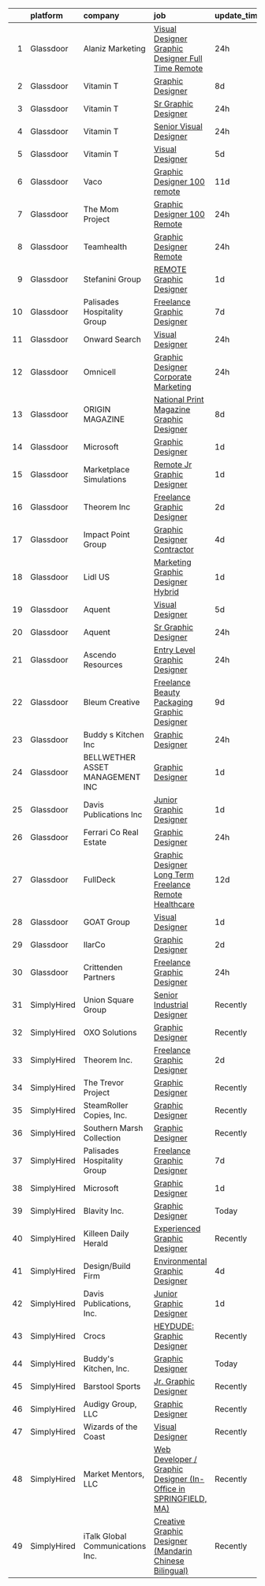 

|    | platform    | company                          | job                                                                                                                                                                                                                                                                                                                                                                                                                                                                                                                                                                                                                                                                                                                                                                                                                                                                                                                                                                                                                                                                                                                                                                                                                                                                                                                                                                    | update_time   | location           |
|---:|:------------|:---------------------------------|:-----------------------------------------------------------------------------------------------------------------------------------------------------------------------------------------------------------------------------------------------------------------------------------------------------------------------------------------------------------------------------------------------------------------------------------------------------------------------------------------------------------------------------------------------------------------------------------------------------------------------------------------------------------------------------------------------------------------------------------------------------------------------------------------------------------------------------------------------------------------------------------------------------------------------------------------------------------------------------------------------------------------------------------------------------------------------------------------------------------------------------------------------------------------------------------------------------------------------------------------------------------------------------------------------------------------------------------------------------------------------|:--------------|:-------------------|
|  1 | Glassdoor   | Alaniz Marketing                 | [Visual Designer   Graphic Designer   Full Time Remote](https://www.glassdoor.com/partner/jobListing.htm?pos=126&ao=1136043&s=58&guid=00000181662176238506ea1104a804d6&src=GD_JOB_AD&t=SR&vt=w&ea=1&cs=1_c7bffa3b&cb=1655275878261&jobListingId=1007939964819&jrtk=3-0-1g5j22ti6q02c801-1g5j22tik2heh000-335f39ebe7b62402-)                                                                                                                                                                                                                                                                                                                                                                                                                                                                                                                                                                                                                                                                                                                                                                                                                                                                                                                                                                                                                                            | 24h           | Remote             |
|  2 | Glassdoor   | Vitamin T                        | [Graphic Designer](https://www.glassdoor.com/partner/jobListing.htm?pos=119&ao=1110586&s=58&guid=00000181662176238506ea1104a804d6&src=GD_JOB_AD&t=SR&vt=w&cs=1_3659ab0f&cb=1655275878261&jobListingId=1007922356302&cpc=F41FEAB56D215062&jrtk=3-0-1g5j22ti6q02c801-1g5j22tik2heh000-5008ec88d5647318--6NYlbfkN0DMrcEu7yrtATojKJA7cEzGQ3FdRGWLh0CZQInL4ECGI6k5tN82kdM0OKoro5eXmjqRQDpE7mHpiSE0gyfySCR60ENpm-DFTZktI22AN9JHcwZ_5uABVeFJ57slEzPni5gwJ4NdWp_NeD03mSSYT2AipneejInuBSJXm6J16SWh_A1oQoF7X9Xb43KoZ31q01FC0DsrmzrLsCnC0HtO-4NEtBxFLqZoPpK05mOL8pjvOtqxIg_pWEBQepKPHhgBReEgLvX5LAnG7bP8Z_xPQQlYKEu0khUJYFnOqtNnbbTNUvcc_iG9lKkJmNDi9DeViDIZyJ2erSof6zMZ-QiVtqjAdy2LlqVhSesjYc4O1v4r5orTTYkjGkteacmyyDjSOd3z5t0ShhRx9Amuy9JpHjZoe5VFi8mLV0HaC8S3JF-19Cz-nXP437pO8orK6ITnkIjma3WU1QUAYaiPpVPplmcJ)                                                                                                                                                                                                                                                                                                                                                                                                                                                                                                                                                                 | 8d            | Remote             |
|  3 | Glassdoor   | Vitamin T                        | [Sr  Graphic Designer](https://www.glassdoor.com/partner/jobListing.htm?pos=111&ao=1110586&s=58&guid=00000181662176238506ea1104a804d6&src=GD_JOB_AD&t=SR&vt=w&cs=1_4ab46f7d&cb=1655275878260&jobListingId=1007940101370&cpc=47CFDC01B3F81FAC&jrtk=3-0-1g5j22ti6q02c801-1g5j22tik2heh000-c6b52493ae297125--6NYlbfkN0DMrcEu7yrtATojKJA7cEzGQ3FdRGWLh0CZQInL4ECGI6k5tN82kdM0OKoro5eXmjqSabeb8LyuixzlCVaaOdFuUb_EADvcFDL3e1gd0MpVHqtarkO9pO4jR9onae6VtmlVSDb716yM7usLKZUPJImn9enw42DB9ntMsVx3NNtQ7pC9TTfDlFgMfC0htq5qPkT_qMdncQyulY6BlfN1HYtwfvHgMjR0SX8WjyqSjVB3PCVJFDk8qrHDCM9A7ta7MYN0w4QKXqb5ycizEihjuoETRq25Qs3DhsIAW-mZilCKhcO100xG76poR53InQtCCK1cZm3ckSImdpO5qHVr_qMauREaXUGFgbtT1Md-GIzHSOvD75I5URWlOleYMeOW9dMlzq5Y4SA_kriUzlUwc54NxkPGnXtgBSIakvgizxsQ0fb66dmGnPfETaVjK6C9ja0Gb7Hu0fm-i9C1p8HjFi84u5EHJn7Qf5s%3D)                                                                                                                                                                                                                                                                                                                                                                                                                                                                                                                                               | 24h           | Remote             |
|  4 | Glassdoor   | Vitamin T                        | [Senior Visual Designer](https://www.glassdoor.com/partner/jobListing.htm?pos=117&ao=1110586&s=58&guid=00000181662176238506ea1104a804d6&src=GD_JOB_AD&t=SR&vt=w&cs=1_6d3294ba&cb=1655275878260&jobListingId=1007940101514&cpc=B076152010A3B66C&jrtk=3-0-1g5j22ti6q02c801-1g5j22tik2heh000-5b6957a6e31bb039--6NYlbfkN0DMrcEu7yrtATojKJA7cEzGQ3FdRGWLh0CZQInL4ECGI6k5tN82kdM0OKoro5eXmjqSabeb8Lyui6al416TptDbWZfsAYvYO33IWyMF0wVYqfo3tNtu97Cw5P9pMBCrJxyxx9fhytoAkSt9n4EliP5vgv4ZX4Yx5TbNadGo-nSlyITLcCxm61_QPeMay6ezDd2ksADEQlmvgtqv2pwNIhE4n-SBOj7lf_fDDECychih14bEvpUc8gnizHAKdJvo-ODdzMe4cDyBcWje0Ia3h49EqduG7wfv0Oq0tTct9XQoa8OzxLZaX84b8VEU_TlBMwcQrUekh3Pj6X7kZMPoAf0r_mciYnMyi9olZNY55dGybe4_Coq0FDjINQ5ins8IRx66OHXqylgERqQuOffb9TnvMJK3bgBEvieGmXEWChKxxu4cXEagw5C1sw3R-7IIGdGdHhxHfaw0uVrvEdErB7rUN_JHPsErLGQ%3D)                                                                                                                                                                                                                                                                                                                                                                                                                                                                                                                                             | 24h           | Remote             |
|  5 | Glassdoor   | Vitamin T                        | [Visual Designer](https://www.glassdoor.com/partner/jobListing.htm?pos=116&ao=1110586&s=58&guid=00000181662176238506ea1104a804d6&src=GD_JOB_AD&t=SR&vt=w&cs=1_ee37cf4e&cb=1655275878260&jobListingId=1007930527459&cpc=F41FEAB56D215062&jrtk=3-0-1g5j22ti6q02c801-1g5j22tik2heh000-d8519498b4b33cf0--6NYlbfkN0DMrcEu7yrtATojKJA7cEzGQ3FdRGWLh0CZQInL4ECGI6k5tN82kdM0OKoro5eXmjoTMWZIbl7u2w_3G-0AgWkK9o28OK6nRRyVfT9Ik7OyxkBbbX_YtSkQ1NRnnViWIZLe2vf2pEFm46jGvQJq7AavDzn6CZotzY1UBBCFdcw8wQksoi1M7OHYOS7NEKvC6JhQnvnUzVw4bY0XBDKzp6PejxQPGrjQAtkGWpnXRkKeIgvV3BN6izq6eFtHZ07E9oDIwsNBXusElViqGPhA2Zt6pA1QK0CmEn83GzZhdkk3Dv6iDdmvUkIRPOhx__kXXKKUStVjWI2rtVd240hIdGD5Vrci8-UyLrNpW7zKO9d6ihHGFVjsXyRMZnxmJvM5PpAEQ_C8zo7OEVWaPHJzUc_wH5flGJmSwNclfxMVpz4NHvinJSRONXCWPricsxCP8qZmCslFAZlvtW4m3wxw_ZOi)                                                                                                                                                                                                                                                                                                                                                                                                                                                                                                                                                                  | 5d            | Remote             |
|  6 | Glassdoor   | Vaco                             | [Graphic Designer   100  remote](https://www.glassdoor.com/partner/jobListing.htm?pos=115&ao=1110586&s=58&guid=00000181662176238506ea1104a804d6&src=GD_JOB_AD&t=SR&vt=w&ea=1&cs=1_1c7346d1&cb=1655275878261&jobListingId=1007916376483&cpc=8795CF9063CD573D&jrtk=3-0-1g5j22ti6q02c801-1g5j22tik2heh000-08f28e733b05aaab--6NYlbfkN0D_sybMACCpf9B-677oK5j6rPldVB6BlrVvFjO_o-GJZbzuF-qh4PxErFUqfUsv_6vhl0jY5Q-yQPH-iHKHcp_XDbJBS22ZwItoKejFa_j4izDEiupumHMXEFJCGUZZEOt2d_BvevA5K6Uc0H9mlJj2RyN6QL_iHcfzLqKw589fVrR8pTihbEaeP70vSMdkvnVlj5EGyfO53YeI14soyKrJKnc97QyZfKnORHvtQ09LM16Y_FD4J8IKSCcDpatmyNEa0FIDp6Boe534Q2aWAQhkiPLCFR0c7Tuz_l_78iTQ30mW4vlRxcgmk0uXXusLM3kUUF39ov4Agzk4kjm8H77TlMK_4WmgLKMoDBnV7Gw3agBiy-abgwyUqe4QM-fSG8erJE6c0_LsEnPq9LgzQNL2BfxBz5Mmqzg3f9tgj9Xfd6f2-t2kwNKDgt1k03Xc9HYN6IsEz00N1_4R-B4yKB8lacU-UpUF1xF3L0hEyYj_apY_Oa33Z40q45_SgOZY2woDqJWslahLPQkWr8XLDGyjDtZKsM47gfKK62paBlDZXg%3D%3D)                                                                                                                                                                                                                                                                                                                                                                                                                                                  | 11d           | Atlanta, GA        |
|  7 | Glassdoor   | The Mom Project                  | [Graphic Designer  100  Remote ](https://www.glassdoor.com/partner/jobListing.htm?pos=106&ao=1110586&s=58&guid=00000181662176238506ea1104a804d6&src=GD_JOB_AD&t=SR&vt=w&cs=1_4b9c3ff6&cb=1655275878259&jobListingId=1007940424952&cpc=26740BCDE5E48596&jrtk=3-0-1g5j22ti6q02c801-1g5j22tik2heh000-ecab62192bda344a--6NYlbfkN0BDp_epf89aHDQhKpPegNJQ_ldQpEFZQsM9OcONMGxWx6pU56EKHF58QjVdAUvn2gWqMEeeReI9LZWLMEOF2Drp28kpDRxzTC8JpuXb68WZBVsK86_8SMZDUkEnb4Icyj636CmhCYply8ksLdatTjfoooIkwx6Oeq26HmdxzVBB4B5r3cNIwOo15xK-zCZaKTPVYgx8ArUN43FWVO0Ji0JhyideAJxKLwWIRY6dS10QAXYTgcKxoNN-CGmuRnb5BrgP-ENhCdPbRgnfIkhQSXTExiE7fLUJgD1yjXzugqAs-ihsPc66nDwu5R8lS3FHqPRhWYB9PVIqBAJJqXUG6rWPdy0zfy93JgqP2p17hj7nVfqd4kN3YRcJtScW0NDkv9LmfgjGqthwu8cGsqPYIRhRaj2tjiochrbxnNgZaunht3-LCAJ82o06xo2IFi3Oxl9SSzyvHWn2Gn3LLd4zd7jSt9SOz85qihBdjLJtSDvhv-j-7GMCncIWfNgfe0AuRMjRCHri9HmidYFDclO0o0zrlVpSfjwuVhKFKBUTi3IQOGJpfeFHfQnXclbJ_S6Wv1vhhucyTFiwnw%3D%3D)                                                                                                                                                                                                                                                                                                                                                                                                                       | 24h           | Remote             |
|  8 | Glassdoor   | Teamhealth                       | [Graphic Designer   Remote](https://www.glassdoor.com/partner/jobListing.htm?pos=104&ao=1110586&s=58&guid=00000181662176238506ea1104a804d6&src=GD_JOB_AD&t=SR&vt=w&cs=1_8a9a901f&cb=1655275878259&jobListingId=1007939772563&cpc=B076152010A3B66C&jrtk=3-0-1g5j22ti6q02c801-1g5j22tik2heh000-44e5ae7485aa3032--6NYlbfkN0B7JmfrMhpJRSMUlHaLP4NRjF3FJg9cb0WKAV__BHI06IkPPY2OTo0TLZctw764p0EF7EBN3xUex5YquRxeNFP5LFfxTk1sLWOywg3ZNQYw8pyARnZZlMMyR2Q2Qzp228xK0w1E9WbEMa44hiiJaN4k2YgrakggvdLEHOXa6kUBfzfNa5W1-6BwqnoNaWW6_WUX9dXflgEBVc6--I-ugY-04GpoG7pukLc0yzEVuEUMcso79QCkeedMsxxrAdeB5t5x_bAraBxbDamAAx-JHIQ70zvykJEI7zDfI7-t5QTXTOSgCFzJS-jl5MYQpHJGAPHS2CwqwsB3YgtsBGuYlWw4S4Pz8aM__Sa2HhgadS8jtCAVkG8rgvzBIdSPElPThvfz--mbW2rX6gebOIvgi4A4yryR1S6ZQw3pe6ge-7TiMpr6XpvxJVOq3GPF1Wz518gu4N0Oyoj2lIOsHprtgYiHNvkjeMPMj_f54TIVioz_IVBxAigW60iDLecKcx2_xYUApLvka6VTO1hCT1WrW23Znm3Fyp5wDrrdXyrKkiMVVJWBONM5Mci6IDp8KB_-z960xdXqIcE45A%3D%3D)                                                                                                                                                                                                                                                                                                                                                                                                                            | 24h           | Remote             |
|  9 | Glassdoor   | Stefanini Group                  | [REMOTE Graphic Designer](https://www.glassdoor.com/partner/jobListing.htm?pos=129&ao=1136043&s=58&guid=00000181662176238506ea1104a804d6&src=GD_JOB_AD&t=SR&vt=w&ea=1&cs=1_b99e317a&cb=1655275878264&jobListingId=1007936995650&jrtk=3-0-1g5j22ti6q02c801-1g5j22tik2heh000-bc859439161f5407-)                                                                                                                                                                                                                                                                                                                                                                                                                                                                                                                                                                                                                                                                                                                                                                                                                                                                                                                                                                                                                                                                          | 1d            | Remote             |
| 10 | Glassdoor   | Palisades Hospitality Group      | [Freelance Graphic Designer](https://www.glassdoor.com/partner/jobListing.htm?pos=108&ao=1110586&s=58&guid=00000181662176238506ea1104a804d6&src=GD_JOB_AD&t=SR&vt=w&ea=1&cs=1_7ac0934f&cb=1655275878260&jobListingId=1007924335698&cpc=2CAED5C921A5F994&jrtk=3-0-1g5j22ti6q02c801-1g5j22tik2heh000-b405e2b8cd644ee1--6NYlbfkN0D-dciPH9-XlgGA_QM7HOrLqMY4F-XGjrsbE9eoo8PYvzP2YlhXXoN_7sRlTygH8jXsHW9AhhAerFGXSZzjzXUL-2FMcYLGfFffhRGLPR6A8Cxyaq-mxTzdhVDhKA4ZrfrYplTarPFPEoWbiFJaS0BgSMr4lpI52QJ-872kShdPl5U3VQOKBkvAVJDfmwkKnyMDXkGeEnoEUJVbypfesXDlf3XCTfQlqHbLS_FdlEvpUjbpu4SwQmLj0y-WCIG6ZsWWOnlSfY8noi3aMol5xZK9aiiHLnU8GQLx4fE_J3o4wsa0TkcEEkLGWiFkmG0_UyQrGh4X4Luvt13mOFqYH2EdrhReO38ybArjs08YoshjlpTW8Db-pXeefQJVNKmdXHI687yh9LlIA4_QimGBLLbG_GMvI0dDf1R-TYYb44UWpjnwezDp8iKNbVCB2X-44JauyOp4z-0nGq2JlN1KkgdVPjX3mtyDoGjNwNorujZJXGLPHLm4UnheQYOyxBNnheA%3D)                                                                                                                                                                                                                                                                                                                                                                                                                                                                                                    | 7d            | Remote             |
| 11 | Glassdoor   | Onward Search                    | [Visual Designer](https://www.glassdoor.com/partner/jobListing.htm?pos=112&ao=1110586&s=58&guid=00000181662176238506ea1104a804d6&src=GD_JOB_AD&t=SR&vt=w&ea=1&cs=1_03377501&cb=1655275878260&jobListingId=1007939154814&cpc=7F6F94E2229B3AB5&jrtk=3-0-1g5j22ti6q02c801-1g5j22tik2heh000-939f1ce72f6e3fe7--6NYlbfkN0B7YoEZZ2QAGDyEGGmBPAUWSHc1Mt3sMCn9FehKcWA3w1Jyd5V8lWMcCNcrTVJ9hnXNZ4TURODmkCN6Ld2fpekxjs9A03HQncXrptu6YccfMtdbJnfrIlKh2nvNk6XwIOTC6sfpRGD2yTWmEfMXUWraWqe-4AoXfuN3hdx4gKTQfmcgOwJyftWwkZDKxHNqfiOn3r2shSwjH_UyDeZhm9fZ_PSYio4zAWIqEIX5MqJOjzHeU6NkU057z0tD6DYuWLGw5nr7bWj_GZHO3pn5XjTiFc1Tw_i2GpZ9W1aWVAPnCkIZEgqp1ee96TEr0TfSsIfDgNR6KZjN4nfM9Czp5rk0TxLDJgiecob1ZRXA21f-hrdrrlVkz1RgDEkrzDoPrW9v1ERqxNyY4O8KtVDwEeVY6ERCrhv-h4X-XWrfPxaJISCToCRbIyGetB-MbwoK4qo9uqYHOtH6C0BZ5N_Ci8YiNwHzd6VoZcm4I0rVR-fPKDqZFhUMuNgWzshy1vF7xlJ4kta3kBwXwFQAQBdMswf7kcUo4CVAyxEs_R7sa8ouajJNLTjmITUS2q-NgVseyFHGi9T_cLqTqlZP3g7NKShanFkpkuSA_sAnE3VS3PSpwtWQFTmVCpG0tR8eYYm8DEjHOss4BUHZimBdqn-N-lxbAJCKdukGlP72zVO2HIvniR5FdNQAld4TfaYXvsDlP2svyBxJKyb5Q0MDDjPbp6nOAWizfow0yp6E4y3P5I43HGMV4dhe7D_zz8EEConUMuetDUv2fgU0tpyx8sZ6QmE8VUrFhty7L1M1e0Wz50SwKnxMkriQiELD4TCReyud6KyzhHjsEmguvylyoMjA9GImrqhW23Rr34Pyxw8SUuJ5IoufykWJNEvDed_Ix6pYoQ-sf5mUVnGuWtT86cuPG_UEVfzSEFMiyOAoM9gL8pYqQTwnjhLRCXZ34lKnz4jRDf1T_mowq7rXqPwtxVSwrje5ecnTothrKSTH8UEHYhFcjw%3D%3D) | 24h           | Seattle, WA        |
| 12 | Glassdoor   | Omnicell                         | [Graphic Designer  Corporate Marketing ](https://www.glassdoor.com/partner/jobListing.htm?pos=123&ao=1136043&s=58&guid=00000181662176238506ea1104a804d6&src=GD_JOB_AD&t=SR&vt=w&ea=1&cs=1_0671c272&cb=1655275878261&jobListingId=1007939477220&jrtk=3-0-1g5j22ti6q02c801-1g5j22tik2heh000-3bfc1a3ce3b5377d-)                                                                                                                                                                                                                                                                                                                                                                                                                                                                                                                                                                                                                                                                                                                                                                                                                                                                                                                                                                                                                                                           | 24h           | Remote             |
| 13 | Glassdoor   | ORIGIN MAGAZINE                  | [National Print Magazine Graphic Designer](https://www.glassdoor.com/partner/jobListing.htm?pos=127&ao=1136043&s=58&guid=00000181662176238506ea1104a804d6&src=GD_JOB_AD&t=SR&vt=w&ea=1&cs=1_3a964c32&cb=1655275878261&jobListingId=1007921067138&jrtk=3-0-1g5j22ti6q02c801-1g5j22tik2heh000-36327f3fd494ad0a-)                                                                                                                                                                                                                                                                                                                                                                                                                                                                                                                                                                                                                                                                                                                                                                                                                                                                                                                                                                                                                                                         | 8d            | Remote             |
| 14 | Glassdoor   | Microsoft                        | [Graphic Designer](https://www.glassdoor.com/partner/jobListing.htm?pos=121&ao=1136043&s=58&guid=00000181662176238506ea1104a804d6&src=GD_JOB_AD&t=SR&vt=w&ea=1&cs=1_07b16f20&cb=1655275878261&jobListingId=1007936120072&jrtk=3-0-1g5j22ti6q02c801-1g5j22tik2heh000-e51b6554ffcc2b4c-)                                                                                                                                                                                                                                                                                                                                                                                                                                                                                                                                                                                                                                                                                                                                                                                                                                                                                                                                                                                                                                                                                 | 1d            | Remote             |
| 15 | Glassdoor   | Marketplace Simulations          | [Remote Jr  Graphic Designer](https://www.glassdoor.com/partner/jobListing.htm?pos=109&ao=1110586&s=58&guid=00000181662176238506ea1104a804d6&src=GD_JOB_AD&t=SR&vt=w&ea=1&cs=1_173a156f&cb=1655275878260&jobListingId=1007937454645&cpc=F4EED0218A761C36&jrtk=3-0-1g5j22ti6q02c801-1g5j22tik2heh000-dec30f8ff91c4d9c--6NYlbfkN0DUhO_C-YY2R56Oa619t6kLTS7VQavEZoCd4FtsisShbr1Ha8nRsEMzEXuUdVTQdGqlCMqfpJqcomrYEQOTFriOo3vlEpnh9OavoKWa4IO6Pj8_TCutR9T3jFaSBR7uzZAVqtV-k8KYEYPMY6EGHE5oM0rBnHSbmlZp2Ezn0LQX7Le6vgemL2MXvR-AG8LkQzLuxpH5Br7dsJdLu_Jc0Ht1F6SutLShffWbCm5xxdWsV755SvP1rVeSz9rxkKhz2lsqhpUQljddAQ_PnyWYkbQxIksYLtfYl_WMAOZMflOzCYvWils8_r9I_BwUdg6zbK6JWHRMqFDOG12IxDwG4eMJ9aWHHY0I-EXvSX-l0xXQWC6AAmnF1Xyu5nIp9ZFWAesghC1n5ffXb4y1D0FgaR94h7jtm1tnVWQPuu3FMf4atosnfu_iGdsdCBsX3lYaGVCQDr0Xy36f7zVF-8MqJtCrG7TJXL4suNiJw5VFiD6jWG4o5AWZqRsp7Mwo-1cw_9c%3D)                                                                                                                                                                                                                                                                                                                                                                                                                                                                                                   | 1d            | Knoxville, TN      |
| 16 | Glassdoor   | Theorem Inc                      | [Freelance Graphic Designer](https://www.glassdoor.com/partner/jobListing.htm?pos=103&ao=1110586&s=58&guid=00000181662176238506ea1104a804d6&src=GD_JOB_AD&t=SR&vt=w&ea=1&cs=1_c58c914c&cb=1655275878259&jobListingId=1007933778137&cpc=654405A9B1E0A9F5&jrtk=3-0-1g5j22ti6q02c801-1g5j22tik2heh000-c6f76b686089fad8--6NYlbfkN0AFW8_jy3Exud-3yScDe6C_gOnco_vY6PGUfytLF_4d6EkTCpOAWV-CrHKoiYYLwIqg1l_gI_lcE6Sgc6Z0AbUcjp9OM2Gim2qbKXCOcZaAhiPME1DQ2wZs7zWrQyxgM_WwQXANWvgVEC4Lx131mJzhmPIQ_XinjlxfRdvB2NH3Hgy4UHt9gIwQdv5K2XbsF0VYixXdjGQxsSYT3Zg1scB1jmAWu5Kp0UrYBclSMKi8wIdfIEeocwbNzOUyLRKGAv_S64q19AoLnJ1kQz3H50VXdV-ItvkY5ipSRObG_utS0bvt43gRwo5qhz6MOFnkv6zOi6LTKvjRyH-OY5ImgYzOuwZlYjF-IU6rVYsMHO3-xzFcpzmw7Y6WU3tc8ydK5OFah3Pd2alqVQtBfUEX-FPcaOB90dlIuhsuUXnGofqeyONZHJFZTxDT5_uCoev6ej15yRQzQihSj-DK4AqHKkQof1Z2HCQ4rUevkgxNKjtlFsJBzG-WUHimFElwECqhGD0%3D)                                                                                                                                                                                                                                                                                                                                                                                                                                                                                                    | 2d            | Remote             |
| 17 | Glassdoor   | Impact Point Group               | [Graphic Designer  Contractor ](https://www.glassdoor.com/partner/jobListing.htm?pos=130&ao=1136043&s=58&guid=00000181662176238506ea1104a804d6&src=GD_JOB_AD&t=SR&vt=w&ea=1&cs=1_28e34d06&cb=1655275878264&jobListingId=1007931854933&jrtk=3-0-1g5j22ti6q02c801-1g5j22tik2heh000-16e341f71416b62b-)                                                                                                                                                                                                                                                                                                                                                                                                                                                                                                                                                                                                                                                                                                                                                                                                                                                                                                                                                                                                                                                                    | 4d            | Remote             |
| 18 | Glassdoor   | Lidl US                          | [Marketing Graphic Designer  Hybrid ](https://www.glassdoor.com/partner/jobListing.htm?pos=110&ao=1110586&s=58&guid=00000181662176238506ea1104a804d6&src=GD_JOB_AD&t=SR&vt=w&cs=1_68723e97&cb=1655275878259&jobListingId=1007937233107&cpc=AC285F3A3ECA6BB0&jrtk=3-0-1g5j22ti6q02c801-1g5j22tik2heh000-9bee2217d21339fc--6NYlbfkN0B7lF4gd9LLEYBrGqWuHscbhgZWYIDZvIdUMuh70svRVlXrsVJWsAe4yv5l_hMWg7kPDdERKjJBECd7erCdAvE1fHJSDeUTssjnpdiRDD_b5_bHHnW15pDLf-TovhGazUn5FslI8cWs4Y1yvg83NXs8c-_umc4sXTBkCpW36Xm8Edtcna0Zu-3sJnb6Mll9DB8HBr0ugs7gEmyIWpF-AmD4VFTIu0ME6v85kihne1Ep1k6zupa8ocS1ZGUFWxr-ybmt8ODdfQcat2paOXIVr24H8PfRuGhzOgQtEGqKk_iWnUgz-5P13JJjtr99FzqqD7s70tIJ26SXIIs3Mk35pmFAnDsnbxsfmaTmwOQUw8wfkivBwf1eHVDWvPdXq9Qouly050tO1py1tiKaivLf0AL6CAIxoxN98exxWMl05GWLM4gXRkmMLbN3bH2Juryq0lwGaAvpbSURJjLMgiat7ys4gN7SMjMhxfczP_05FtpHcI1oakrM2phfYfdzcJk4kixy_s2E8tl8CyUNeieQ68Yv8NC1pXR_9WhY4ONMupg9U8aewzbf9UQb_sEDcEcXnRw%3D)                                                                                                                                                                                                                                                                                                                                                                                                                                | 1d            | Arlington, VA      |
| 19 | Glassdoor   | Aquent                           | [Visual Designer](https://www.glassdoor.com/partner/jobListing.htm?pos=120&ao=1110586&s=58&guid=00000181662176238506ea1104a804d6&src=GD_JOB_AD&t=SR&vt=w&cs=1_3e1fc76b&cb=1655275878261&jobListingId=1007930053478&cpc=8795CF9063CD573D&jrtk=3-0-1g5j22ti6q02c801-1g5j22tik2heh000-71fa899a53b693a0--6NYlbfkN0DMrcEu7yrtATojKJA7cEzGQ3FdRGWLh0CZQInL4ECGI9gD0Wolx9R2EDT7B77c2cSOMP0fb3NsydMFVziH10OOSf66IttiRGCTDjeuFpwADAyPwf3orcMrD5SeqnNcRLPb6dNWvyP75StBSH-lRfiO0lI0A9t3spPFw_2FVLdqbjmkZilGMkNFWxN96QB7fuPoDXWK3PpVcIW-x3Q7YFNyJM4WRjvsa1Yj_2FaOwA1TjB_S3XzmaK636CaKN_Ma3QzKdOCsIFxQAl6jJXo-usZmYdtYd1f5iS0i390hZk0r1fAA4XYe9xjRbU97XkbqakrRjnJFvM9gtGzpDAMNBN4uodyVoGTbCZP-y4GLvtar_9LekDt2ZJ8EXuDL3SD66_s9RFfZ2ma3cCJUrWK6jzeTiL9Mnl3GyIcoKe7Tz2URu3kHDZm2vrzo6WNpyeHi0rVCiO_MtueMw%3D%3D)                                                                                                                                                                                                                                                                                                                                                                                                                                                                                                                                                                      | 5d            | Remote             |
| 20 | Glassdoor   | Aquent                           | [Sr  Graphic Designer](https://www.glassdoor.com/partner/jobListing.htm?pos=113&ao=1110586&s=58&guid=00000181662176238506ea1104a804d6&src=GD_JOB_AD&t=SR&vt=w&cs=1_ed95c516&cb=1655275878260&jobListingId=1007940168729&cpc=6FC5BA77C9A4CD78&jrtk=3-0-1g5j22ti6q02c801-1g5j22tik2heh000-598967756ba94ddc--6NYlbfkN0DMrcEu7yrtATojKJA7cEzGQ3FdRGWLh0CZQInL4ECGI9gD0Wolx9R2EDT7B77c2cRZkYx-wKnyhquMKDIyhS8rOt7lOAhFDqR0mVm0xJxbbSGWT4IZxyYjPH4x2ViNQCn4kmbTRKv_tBKcGZPZ6rWF0p4zIHNSEVS4nJ6NOA_4RsvxLTElIE--qSjVUNWy3MlI7IjmeBAljO9EVeDw0c-B7LmsPc0TA_SDtcrEPYkt3hfPduKbmYtmDcQxqOD50eMgfwADT1s0BdjmwMtEwzx6hbE6yfwubg1DGfGcK_u54-0-7HWvMPYnfIZJ-AAFq9eaHMmss3bajtzH9PNDtGByFjZK34S3RgOsX1sbKQu7R6mEBI8jgOAhbBaRMKPFg8iPnH_KGzrJXCGdz-suvTMNsKHC7JlUgg2ZGtutpMOCsaXPmdhZzgQwVqA2OO9OQe5UjwJE1acHS00uyy_XLbrE)                                                                                                                                                                                                                                                                                                                                                                                                                                                                                                                                                             | 24h           | Remote             |
| 21 | Glassdoor   | Ascendo Resources                | [Entry Level Graphic Designer](https://www.glassdoor.com/partner/jobListing.htm?pos=118&ao=1110586&s=58&guid=00000181662176238506ea1104a804d6&src=GD_JOB_AD&t=SR&vt=w&ea=1&cs=1_70107690&cb=1655275878261&jobListingId=1007940424637&cpc=F41FEAB56D215062&jrtk=3-0-1g5j22ti6q02c801-1g5j22tik2heh000-e2ee4a4bc5e04059--6NYlbfkN0Cnp95dEus6hpwNZzYO14T2JYXzT_gSfUX9Wy6PXUfQDWuhabOeV2rglSqq3yBjZjDewcJ9f7jKZUEYy2lg1Zyd89niKxpWGvWJnOkjjk8NLtvCyBkrPggbfH3oMwVQmcRQKDA3pUVoZVhThc0PCjxznjGZm7IedoBEX5AD8-daWcSr_xCfFryrxn5t20sUfS3qBpoU1gIo9sdPDldXn-gp0JAiOMpsUtVULmub2U144VtRwaMOmxZBHxhJdTd0qbcEO9LSEMOdxEjDAtQjywQHlFGrm1geeX9eOzpMZrAzMfdeQ5c7JrPuS6jJCOafZGLvoHe_c_yRVshOlTXP0SOZzMPPUTPYUXsKIibMHsbUBiMT5mZVWba2RBRj1bGxS5tOgvMQKMfryD-rCePCl9KORuB1yknoa3LADUmHwhcx7jRKnT8lE9dcA1ihkMrnDO5yR-n68kP0DZPCzzMHsxoL8D4dFY9YDBIGvlPQ5TS4uFeUseUGj07a10L5NeOuAi6nVtzaFRD4Gg%3D%3D)                                                                                                                                                                                                                                                                                                                                                                                                                                                                                    | 24h           | Jacksonville, FL   |
| 22 | Glassdoor   | Bleum Creative                   | [Freelance Beauty Packaging   Graphic Designer](https://www.glassdoor.com/partner/jobListing.htm?pos=128&ao=1136043&s=58&guid=00000181662176238506ea1104a804d6&src=GD_JOB_AD&t=SR&vt=w&ea=1&cs=1_b3048aca&cb=1655275878263&jobListingId=1007919517302&jrtk=3-0-1g5j22ti6q02c801-1g5j22tik2heh000-3dafa819f4cacda0-)                                                                                                                                                                                                                                                                                                                                                                                                                                                                                                                                                                                                                                                                                                                                                                                                                                                                                                                                                                                                                                                    | 9d            | Remote             |
| 23 | Glassdoor   | Buddy s Kitchen  Inc             | [Graphic Designer](https://www.glassdoor.com/partner/jobListing.htm?pos=102&ao=1110586&s=58&guid=00000181662176238506ea1104a804d6&src=GD_JOB_AD&t=SR&vt=w&ea=1&cs=1_99bc7269&cb=1655275878259&jobListingId=1007939689192&cpc=F7A2269C793D5877&jrtk=3-0-1g5j22ti6q02c801-1g5j22tik2heh000-d26d1002ac550ca9--6NYlbfkN0CS9GhsUAubabVnumBo8NVLbepmVN4kTvCU_c4IbiyxuxCCPdrIdme62bL1lZx1i-tkRgySvUU7RPP15wd-PeDD5BhndDAnuYVrk6xzuIPvDjKmCiGP6TimpU7snlwjqowHQtxbJPUtv8gBdKoSTKEGHg6aUvKLCBo6ymgveNSblu9ym0_L3HOVCJ8OGlNU96VSL70I0j5vKAVClGRgtOU6PYQX67Zo0xpsxxZZ0LHSV8YwFBM6oWbMQ4uDK9x438fnxkUGgZMGo2UzMMqGTRMTMX6cAqtfWe06WOIDTJUHIdjdbUVKi8rIFSK7MO7cTuqkg171kjpl5P7nSAAHuzUUnWEnUv4vWPzUGQrgLPeSi8L8Z9eq03IpBZIJNkjZAnWDv1OIcEuVhP9hQBpiH9vvKztUab5jKLKtoGLPBrrfFrrUF_MmFgGkITwnUPKnPqJH05aOPrrpW-Mp2ZSqvUUhhaT_OUayFuSs77nnijFaC1Bt28h5sRQP4WUTrJkMSac%3D)                                                                                                                                                                                                                                                                                                                                                                                                                                                                                                              | 24h           | Remote             |
| 24 | Glassdoor   | BELLWETHER ASSET MANAGEMENT  INC | [Graphic Designer](https://www.glassdoor.com/partner/jobListing.htm?pos=124&ao=1136043&s=58&guid=00000181662176238506ea1104a804d6&src=GD_JOB_AD&t=SR&vt=w&ea=1&cs=1_3985ac22&cb=1655275878263&jobListingId=1007937253572&jrtk=3-0-1g5j22ti6q02c801-1g5j22tik2heh000-d47b4467377a3a24-)                                                                                                                                                                                                                                                                                                                                                                                                                                                                                                                                                                                                                                                                                                                                                                                                                                                                                                                                                                                                                                                                                 | 1d            | Remote             |
| 25 | Glassdoor   | Davis Publications  Inc          | [Junior Graphic Designer](https://www.glassdoor.com/partner/jobListing.htm?pos=107&ao=1110586&s=58&guid=00000181662176238506ea1104a804d6&src=GD_JOB_AD&t=SR&vt=w&ea=1&cs=1_b22822cb&cb=1655275878259&jobListingId=1007936572140&cpc=9C2286EA3771AAF6&jrtk=3-0-1g5j22ti6q02c801-1g5j22tik2heh000-715d8bc5963d19c9--6NYlbfkN0AYgyAlC5b4NOUSMRvgzyGA6c2uBRSrhxydsYDH25hwvNQsgKBc3kUwrsr-GrSstZfag9t2UWa9QEHMWrBPMCB2CDRNLDPbpNPF1RInok7EnngOPRMK2orZ1Z9dYxTl_GYqhjPWWGnvm8AmRhxe_8_o7ZR1m7spSIenl4TB87kZTsjdU0__A8iXx5cO0SSJg2waWqE8vJrQGeA_h6sIksarGoM450Z_3EMkRsmrmMsTIexuVKGYEQ8hZwwnvIsV5gBEjzGpApLa651Upx97VpejhQktYdNTAew2CZkbxRR3b-LYrA8mbCDkFTcqEd-Ls5TDLunBAxNRj36Xxdr8SYpKC1agdu409hfVWRVbw3iIZhTTGwb__3QckzEElDG-SVLKa8CKYnJsraIMvrC96uNKO-Wf3sFaE0Am-dm_byf2RmpmscfOck9ZuMpdjZ6idmjEwGTF9VMQJDZsKLCNG1a-T1mQ5IzdtEUz6I4wG9ZvTo_XEUqj1m46LoYD2WgQLdA%3D)                                                                                                                                                                                                                                                                                                                                                                                                                                                                                                       | 1d            | Remote             |
| 26 | Glassdoor   | Ferrari   Co  Real Estate        | [Graphic Designer](https://www.glassdoor.com/partner/jobListing.htm?pos=105&ao=1110586&s=58&guid=00000181662176238506ea1104a804d6&src=GD_JOB_AD&t=SR&vt=w&ea=1&cs=1_dfd7f3f6&cb=1655275878259&jobListingId=1007939775617&cpc=4B4B39186BDA197B&jrtk=3-0-1g5j22ti6q02c801-1g5j22tik2heh000-0902d03b07fe4dd1--6NYlbfkN0AO-lx13pzomzdSppJUWL3QXsQT8oyFk4U4LWH8QC50CmdwjmX8DJUk899cRjFmbGK5hNMaOyWJ3U6LC-DxDdxCJurwNZ5d41cGs1B3X2ch-hukuVuO2TjU8ox17K_uwYXJi8qm9yCsmq6KyADPrfr55Yc-H2kBZjQezYnI167Tj-1AFLwuHzpSKskH1alR8ip73sfIg-sAhEecTA2lOtBoaZ4FLDDJLPVJym6bYbSj16o4RyWMdWoXeQczx4p4Vt0L0N1KzmnTgfJ8wqvlYzhgvvEK4OACakGu2_tZAHGjj8pQAsoZ9qKDPhdle-9kM5vLWly5-B9JC9WxMJg7p-v_CZIuWp30jHCzyORL8mvfYztraPxLKR8w5yI7JxDVzumhOFgjHE4Y04kTuNd5wqsFdq30beTBiruK9Iuow-bk98QbrZzGeAfK5nhtDM4TyFrg9dn4iG-LAYs3nop86A9qhFeFCnMStCGyt1dURYAtHsho8bcHUlJCiKkP7Rj8DFPm0HKsfqaxtw%3D%3D)                                                                                                                                                                                                                                                                                                                                                                                                                                                                                                | 24h           | Wrentham, MA       |
| 27 | Glassdoor   | FullDeck                         | [Graphic Designer   Long Term Freelance Remote  Healthcare ](https://www.glassdoor.com/partner/jobListing.htm?pos=114&ao=1110586&s=58&guid=00000181662176238506ea1104a804d6&src=GD_JOB_AD&t=SR&vt=w&ea=1&cs=1_c74fb016&cb=1655275878261&jobListingId=1007914000739&cpc=FB7E4A1762AE5BEC&jrtk=3-0-1g5j22ti6q02c801-1g5j22tik2heh000-25413d985aad4a9c--6NYlbfkN0AyLYn6e4nOsln60gailr5YF6DJD2ie_1ebCPdPTsHIrVzbdEm4_QsKTicBcCO4vXRYEYyVQ7e5yKeCQPCf6eJSb4MPEQSnnUHl4FQNSK026Vf7iN9Hg1RGGlCQp0E-3E4cnV-c_Xnpptrj0DR4yOctnqtnaLKJoqSB-VYM7GO5n1IjIqlTUlW2LqbWVNX_BrytABD7JX98CyU_4_1qXEbadr_78jMabuCz_UdF4uSbyMwuZALlZc-k0cRdqj2HJJNzbI0xiVHWCmQUtfnGt6kVVst4RAZ98NPCmnzeZ5EH31-B7V2Zb7hwjrExucRlzv5Vd7b6YL-BPfRVMwrtUGtwGASSSdsMIJUHDeTjQu4iFZC3KpcykTVOQahTPbO1GmviCP0EULDeGIAaEHOgeaSm4eVY8jEb1FesDiWoSoFSeECpq-HMzKHGklED2EyRxEHQw2nI9GuN1b4KcH-hhVSOmQrULik4MmXsNkUJtN7uuZMrolqkinRA)                                                                                                                                                                                                                                                                                                                                                                                                                                                                                  | 12d           | Los Angeles, CA    |
| 28 | Glassdoor   | GOAT Group                       | [Visual Designer](https://www.glassdoor.com/partner/jobListing.htm?pos=122&ao=1136043&s=58&guid=00000181662176238506ea1104a804d6&src=GD_JOB_AD&t=SR&vt=w&cs=1_4720a66b&cb=1655275878261&jobListingId=1007937984361&jrtk=3-0-1g5j22ti6q02c801-1g5j22tik2heh000-b1d08d882266beda-)                                                                                                                                                                                                                                                                                                                                                                                                                                                                                                                                                                                                                                                                                                                                                                                                                                                                                                                                                                                                                                                                                       | 1d            | Remote             |
| 29 | Glassdoor   | IlarCo                           | [Graphic Designer](https://www.glassdoor.com/partner/jobListing.htm?pos=125&ao=1136043&s=58&guid=00000181662176238506ea1104a804d6&src=GD_JOB_AD&t=SR&vt=w&ea=1&cs=1_7bb899ce&cb=1655275878261&jobListingId=1007933799345&jrtk=3-0-1g5j22ti6q02c801-1g5j22tik2heh000-9f7dfde9ace0c61f-)                                                                                                                                                                                                                                                                                                                                                                                                                                                                                                                                                                                                                                                                                                                                                                                                                                                                                                                                                                                                                                                                                 | 2d            | Remote             |
| 30 | Glassdoor   | Crittenden Partners              | [Freelance Graphic Designer](https://www.glassdoor.com/partner/jobListing.htm?pos=101&ao=1110586&s=58&guid=00000181662176238506ea1104a804d6&src=GD_JOB_AD&t=SR&vt=w&ea=1&cs=1_8e2d3454&cb=1655275878259&jobListingId=1007939774324&cpc=3164FDD6030E246B&jrtk=3-0-1g5j22ti6q02c801-1g5j22tik2heh000-60de5cf2a59621e1--6NYlbfkN0DWtRa9NJfjQIs4MWRRqD4F41esfMsK79cV24t80VXfzfpF_nI5kuqSRTv4HN4J7tabnAIutwPN3h0AdqlLWA3oNdxm-DAphxB4UieJSxMC5XpY-LEJaDSWTYoGgeegkpnd_pUHPJ_sjAXqC8Whfk4pNx-1j8TdGkpK8qZ5OeMNHrMtOLIOrAlidpGMK9g5nwTMQ2_BBuHsOWljZaQNZLALNIux_HfFnlNWha9JUDRBAmc4y45F7XVHVe8JrrBTUB2g870u-dp8GCrPHF8UI4La_3EseTWOXJLnMLj2iTXP0OjKWAgV9G_a2ucVoTBZl2iXrlGDhtAellu_ZCt1jTLF5YTa0kV5QwlvCh-Q11nDmoaVSCetqXUlQot0LbWvbCR3JNOMY0KwjbOKiErnKmSZ7uu-hfNpCee1HjGdDyNP5W_VSZG2AETGigNiHJdFpYERZ1Y7axr1baO7EY2_wX1Gz4iVXDcoD5GrT1naW6MBonhC4f_Xu-o814PFc8dQmZDXql-VvEZZ5A%3D%3D)                                                                                                                                                                                                                                                                                                                                                                                                                                                                                      | 24h           | Remote             |
| 31 | SimplyHired | Union Square Group               | [Senior Industrial Designer](https://www.simplyhired.com/job/OVBraNV6mr6O2u-tq5G_C92w2ynRpRw7jWPLbIgECWhjbEF8iU1kUQ?q=graphic+designer)                                                                                                                                                                                                                                                                                                                                                                                                                                                                                                                                                                                                                                                                                                                                                                                                                                                                                                                                                                                                                                                                                                                                                                                                                                | Recently      | California         |
| 32 | SimplyHired | OXO Solutions                    | [Graphic Designer](https://www.simplyhired.com/job/BXUyWLRJM5GqlXxmpwBw-g_A_qs7M6-f7IDZTvQqqHxFROKtKw3p1Q?q=graphic+designer)                                                                                                                                                                                                                                                                                                                                                                                                                                                                                                                                                                                                                                                                                                                                                                                                                                                                                                                                                                                                                                                                                                                                                                                                                                          | Recently      | Adobe, AZ          |
| 33 | SimplyHired | Theorem Inc.                     | [Freelance Graphic Designer](https://www.simplyhired.com/job/X9uns7gwmHwlm_ccFdh4AiB-UXISgpLZ7m-DP3rc-uv3Ok7Ouux7Ig?q=graphic+designer)                                                                                                                                                                                                                                                                                                                                                                                                                                                                                                                                                                                                                                                                                                                                                                                                                                                                                                                                                                                                                                                                                                                                                                                                                                | 2d            | Remote             |
| 34 | SimplyHired | The Trevor Project               | [Graphic Designer](https://www.simplyhired.com/job/3rYMdKhSr6EpWm-q7r75M2BLKTCb8o6XTtAQHf5ZMFgbG5OOrbXAnw?q=graphic+designer)                                                                                                                                                                                                                                                                                                                                                                                                                                                                                                                                                                                                                                                                                                                                                                                                                                                                                                                                                                                                                                                                                                                                                                                                                                          | Recently      | United States      |
| 35 | SimplyHired | SteamRoller Copies, Inc.         | [Graphic Designer](https://www.simplyhired.com/job/Gx2sh3Jve5QZMzF3A4HgkXyyVKWrsnisezEODbl0ckilv-uJepeNSw?q=graphic+designer)                                                                                                                                                                                                                                                                                                                                                                                                                                                                                                                                                                                                                                                                                                                                                                                                                                                                                                                                                                                                                                                                                                                                                                                                                                          | Recently      | Cedar City, UT     |
| 36 | SimplyHired | Southern Marsh Collection        | [Graphic Designer](https://www.simplyhired.com/job/BGGes-6xxGWB8OguqaXt-O-Q1LcM7QfHrW5DBHBydl0cWomsIZf3-w?q=graphic+designer)                                                                                                                                                                                                                                                                                                                                                                                                                                                                                                                                                                                                                                                                                                                                                                                                                                                                                                                                                                                                                                                                                                                                                                                                                                          | Recently      | Baton Rouge, LA    |
| 37 | SimplyHired | Palisades Hospitality Group      | [Freelance Graphic Designer](https://www.simplyhired.com/job/1IshJpmbx9FqUXzk8L0mjicDnXArkPskbkZx4r4x5tt9cH3y3iMoSA?q=graphic+designer)                                                                                                                                                                                                                                                                                                                                                                                                                                                                                                                                                                                                                                                                                                                                                                                                                                                                                                                                                                                                                                                                                                                                                                                                                                | 7d            | Remote +1 location |
| 38 | SimplyHired | Microsoft                        | [Graphic Designer](https://www.simplyhired.com/job/uYQkYMFQHlWfJRd_vAdBm9lTGmxMPl7KJehCIpHQ9w_7i7o0rH7AQA?q=graphic+designer)                                                                                                                                                                                                                                                                                                                                                                                                                                                                                                                                                                                                                                                                                                                                                                                                                                                                                                                                                                                                                                                                                                                                                                                                                                          | 1d            | Remote             |
| 39 | SimplyHired | Blavity Inc.                     | [Graphic Designer](https://www.simplyhired.com/job/iA2wJDVGwTZYzKtheWH8g4ejRn6gCB10Qyzl1iL0v5qJPGObAlTH_g?q=graphic+designer)                                                                                                                                                                                                                                                                                                                                                                                                                                                                                                                                                                                                                                                                                                                                                                                                                                                                                                                                                                                                                                                                                                                                                                                                                                          | Today         | Remote             |
| 40 | SimplyHired | Killeen Daily Herald             | [Experienced Graphic Designer](https://www.simplyhired.com/job/fmDWf-nP-cPmQzY7MoV-QZVQuoW-mHHBlSl6168sNsDyQWfjmtee3A?q=graphic+designer)                                                                                                                                                                                                                                                                                                                                                                                                                                                                                                                                                                                                                                                                                                                                                                                                                                                                                                                                                                                                                                                                                                                                                                                                                              | Recently      | Killeen, TX        |
| 41 | SimplyHired | Design/Build Firm                | [Environmental Graphic Designer](https://www.simplyhired.com/job/CBlDI4LsFBqmS7RrDdAy3TcUlymXHXyafbMwGF-VCatK46PDuON_sA?q=graphic+designer)                                                                                                                                                                                                                                                                                                                                                                                                                                                                                                                                                                                                                                                                                                                                                                                                                                                                                                                                                                                                                                                                                                                                                                                                                            | 4d            | Cincinnati, OH     |
| 42 | SimplyHired | Davis Publications, Inc.         | [Junior Graphic Designer](https://www.simplyhired.com/job/D6wr-UJKqPThSWp2aR839cRIzURHrkM2XCkOcMbeqydFFIsg1qG3AA?q=graphic+designer)                                                                                                                                                                                                                                                                                                                                                                                                                                                                                                                                                                                                                                                                                                                                                                                                                                                                                                                                                                                                                                                                                                                                                                                                                                   | 1d            | Remote             |
| 43 | SimplyHired | Crocs                            | [HEYDUDE: Graphic Designer](https://www.simplyhired.com/job/arWVcWP0pxvWDpq8j-uIRyUmwAlzKeb6rLk8aP13WncxMglFwN8AXA?q=graphic+designer)                                                                                                                                                                                                                                                                                                                                                                                                                                                                                                                                                                                                                                                                                                                                                                                                                                                                                                                                                                                                                                                                                                                                                                                                                                 | Recently      | Westwood, MA       |
| 44 | SimplyHired | Buddy's Kitchen, Inc.            | [Graphic Designer](https://www.simplyhired.com/job/AogERYGZn05vOLQkjdbu17Ke6XHVtKBGUCrHbHUJw8YZ1Il3oDmuNg?q=graphic+designer)                                                                                                                                                                                                                                                                                                                                                                                                                                                                                                                                                                                                                                                                                                                                                                                                                                                                                                                                                                                                                                                                                                                                                                                                                                          | Today         | Remote             |
| 45 | SimplyHired | Barstool Sports                  | [Jr. Graphic Designer](https://www.simplyhired.com/job/Y4FCpe7Fk3ePIjx5rtw8GJ_lcqAQ7NjV6HkHug89DeJmbte9xR8fEw?q=graphic+designer)                                                                                                                                                                                                                                                                                                                                                                                                                                                                                                                                                                                                                                                                                                                                                                                                                                                                                                                                                                                                                                                                                                                                                                                                                                      | Recently      | New York, NY       |
| 46 | SimplyHired | Audigy Group, LLC                | [Graphic Designer](https://www.simplyhired.com/job/eY3Wos2bXqJvaGb8J3Jet2efuvdpi2Io3lMAiG_ZNxV2JWHthoDYmA?q=graphic+designer)                                                                                                                                                                                                                                                                                                                                                                                                                                                                                                                                                                                                                                                                                                                                                                                                                                                                                                                                                                                                                                                                                                                                                                                                                                          | Recently      | Vancouver, WA      |
| 47 | SimplyHired | Wizards of the Coast             | [Visual Designer](https://www.simplyhired.com/job/ELCYjESeDW8VyKiC_jZO8kP-QZZRKQ0SuEe4JWBL_VgEPDMhcOEVKQ?q=graphic+designer)                                                                                                                                                                                                                                                                                                                                                                                                                                                                                                                                                                                                                                                                                                                                                                                                                                                                                                                                                                                                                                                                                                                                                                                                                                           | Recently      | Renton, WA         |
| 48 | SimplyHired | Market Mentors, LLC              | [Web Developer / Graphic Designer (In-Office in SPRINGFIELD, MA)](https://www.simplyhired.com/job/kdDKEVojufcVMH10vEpQNtf-fbxzehti8PQJudzg7GIUfRr5_tUjIg?q=graphic+designer)                                                                                                                                                                                                                                                                                                                                                                                                                                                                                                                                                                                                                                                                                                                                                                                                                                                                                                                                                                                                                                                                                                                                                                                           | Recently      | Hartford, CT       |
| 49 | SimplyHired | iTalk Global Communications Inc. | [Creative Graphic Designer (Mandarin Chinese Bilingual)](https://www.simplyhired.com/job/LB_Zq9J7YpiXTRLtthSdHLy2tZes_vL6eMrznGBm0BtDvnI7g89a0g?q=graphic+designer)                                                                                                                                                                                                                                                                                                                                                                                                                                                                                                                                                                                                                                                                                                                                                                                                                                                                                                                                                                                                                                                                                                                                                                                                    | Recently      | McLean, VA         |